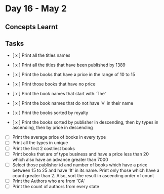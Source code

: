 # Day 16 - May 2
## Concepts Learnt
## Tasks 
- [ x ] Print all the titles names

- [ x ] Print all the titles that have been published by 1389
- [ x ] Print the books that have a price in the range of 10 to 15
- [ x ] Print those books that have no price
- [ x ] Print the book names that start with 'The'
- [ x ] Print the book names that do not have 'v' in their name
- [ x ] Print the books sorted by royalty
- [ x ] Print the books sorted by publisher in descending, then by types in ascending, then by price in descending
- [ ] Print the average price of books in every type
- [ ] Print all the types in unique
- [ ] Print the first 2 costliest books
- [ ] Print books that are of type business and have a price less than 20 which also have an advance greater than 7000
- [ ] Select those publisher id and number of books which have a price between 15 to 25 and have 'It' in its name. Print only those which have a count greater than 2. Also, sort the result in ascending order of count
- [ ] Print the Authors who are from 'CA'
- [ ] Print the count of authors from every state
